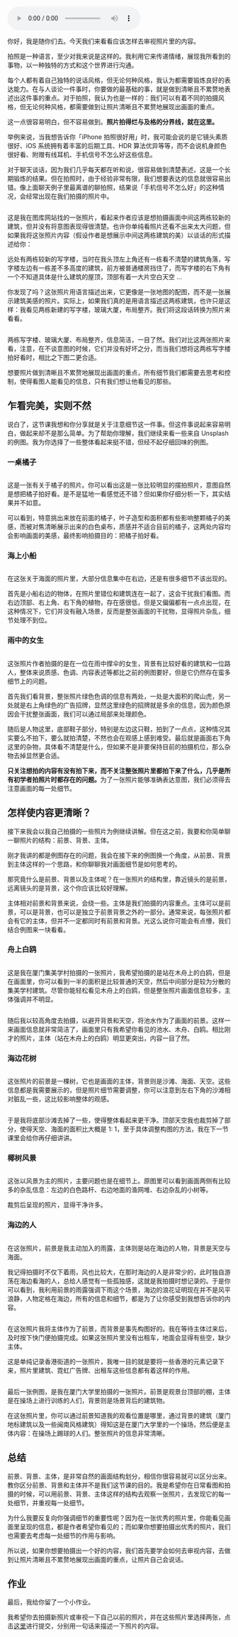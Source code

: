 <audio title="03｜你的照片里是否有内容？" src="https://static001.geekbang.org/resource/audio/2c/b0/2c9aacafb18812b0d0039dbbecd4d3b0.mp3" controls="controls"></audio> 
<p>你好，我是随你们去。今天我们来看看应该怎样去审视照片里的内容。</p><p>拍照是一种语言，至少对我来说是这样的。我利用它来传递情绪，展现我所看到的事物，以一种独特的方式和这个世界进行沟通。</p><p>每个人都有着自己独特的说话风格，但无论何种风格，我认为都需要锻炼良好的表达能力。在与人谈论一件事时，你要做的最基础的事，就是做到清晰且不累赘地表述出这件事的重点。对于拍照，我认为也是一样的：我们可以有着不同的拍摄风格，但无论何种风格，都需要做到让照片清晰且不累赘地展现出画面的重点。</p><p>这一点很容易明白，但不容易做到。<strong>照片拍得烂与及格的分界线，就在这里。</strong></p><p>举例来说，当我想告诉你「iPhone 拍照很好用」时，我可能会说的是它镜头素质很好、iOS 系统拥有着丰富的后期工具、HDR 算法优异等等，而不会说机身颜色很好看、附赠有线耳机、手机信号不怎么好这些信息。</p><p>对于聊天谈话，因为我们几乎每天都在听和说，很容易做到清楚表述，这是一个长期锻炼的结果。但在拍照时，由于经验非常有限，我们想要表达的信息就很容易出错。像上面聊天例子里最离谱的聊拍照，结果说「手机信号不怎么好」的这种情况，会经常出现在我们拍摄的照片中。</p><p><img src="https://static001.geekbang.org/resource/image/92/3b/9282683f8a674b3b0b5aac29cee5f03b.png" alt="" title="图源：Unsplash"></p><p>这是我在图库网站找的一张照片，看起来作者应该是想拍摄画面中间这两栋较新的建筑，但并没有将意图表现得很清楚。也许你单纯看照片还看不出来太大问题，但如果我将这张照片内容（假设作者是想展示中间这两栋建筑的美）以谈话的形式描述给你：</p><!-- [[[read_end]]] --><p>远处有两栋较新的写字楼，当时在我头顶左上角还有一栋看不清楚的建筑角落，写字楼左边有一栋差不多高度的建筑，前方被普通楼房挡住了，而写字楼的右下角有一个不知道具体是什么建筑的屋顶，顶部有着一大片空白天空 …</p><p>你发现了吗？这张照片用语言描述出来，它更像是一张地图的配图，而不是一张展示建筑美感的照片。实际上，如果我们真的是用语言描述这两栋建筑，也许只是这样：我看见两栋新建的写字楼，玻璃大厦，布局整齐。我们将这段话转换为照片来看看。</p><p><img src="https://static001.geekbang.org/resource/image/c5/f6/c501c1b58314215bb1cc06a082919ff6.jpg" alt=""></p><p>两栋写字楼、玻璃大厦、布局整齐，信息简洁，一目了然。我们对比这两张照片来看，注意，在不谈意图的时候，它们并没有好坏之分，而当我们想将这两栋写字楼拍好看时，相比之下图二更合适。</p><p>想要照片做到清晰且不累赘地展现出画面的重点，所有细节我们都需要去思考和控制，使得看图人能看见的信息，只有我们想让他看见的那些。</p><h2>乍看完美，实则不然</h2><p>说白了，这节课我想和你分享就是关于注意细节这一件事。但这件事说起来容易明白，做起来却不是那么简单。为了帮助你理解，我们继续来看一些来自 Unsplash 的例图。我为你选择了一些整体看起来挺不错，但经不起仔细回味的例图。</p><h3>一桌橘子</h3><p><img src="https://static001.geekbang.org/resource/image/6c/09/6c5998f2de0850b2bb9588476a24bd09.jpg" alt=""></p><p>这是一张有关于橘子的照片。你可以看出这是一张比较明显的摆拍照片，意图自然是想把橘子拍好看。是不是猛地一看感觉还不错？但如果你仔细分析一下，其实结果并不如意。</p><p>可以看到，特意挑出来放在前面的橘子，叶子造型和面积都有些影响整颗橘子的美感，而被对焦清晰展示出来的白色桌布，质感并不适合目前的橘子，这两处内容均会影响画面的美感，最终影响拍摄目的：把橘子拍好看。</p><h3>海上小船</h3><p><img src="https://static001.geekbang.org/resource/image/80/1c/80eef7fa6a30b5e024e13ec32b5d6a1c.jpg" alt=""></p><p>在这张关于海面的照片里，大部分信息集中在右边，还是有很多细节不该出现的。</p><p>首先是小船右边的物体，在照片里错位和建筑连在一起了，这会干扰我们看图。而右边顶部、右上角、右下角的植物，存在感很低，但是又偏偏都有一点点出现，在这种情况下，它们并没有融入场景，反而是整张画面的干扰物，显得照片杂乱，细节处理不到位。</p><h3>雨中的女生</h3><p><img src="https://static001.geekbang.org/resource/image/de/62/de05ed1537996ddcd640fa51f9815c62.png" alt=""></p><p>这张照片作者拍摄的是在一位在雨中撑伞的女生，背景有比较好看的建筑和一位路人，整体来说质感、色调、内容表述等都比之前的例图要好，但是它仍然存在蛮多细节上的问题。</p><p>首先我们看背景，整张照片绿色色调的信息有两处，一处是大面积的爬山虎，另一处就是右上角绿色的广告招牌，显然这里绿色的招牌就是多余的信息，因为颜色原因会干扰整张画面，我们可以通过局部来处理颜色。</p><p>随后是人物这里，底部鞋子部分，特别是左边这只鞋，拍到了一点点，这种情况其实要么不拍下，要么就拍清楚，不然也会在观感上感到难受。最后就是画面右下角这里的杂物，具体看不清楚是什么，但如果不是非要保持目前的拍摄机位，那么杂物去掉显然更合适。</p><p><strong>只关注想拍的内容有没有拍下来，而不关注整张照片里都拍下来了什么，几乎是所有初学者拍照片时都存在的问题。</strong>为了一张照片能够准确表达意图，我们必须得去注意画面的每一处细节。</p><h2>怎样使内容更清晰？</h2><p>接下来我会以我自己拍摄的一些照片为例继续讲解。但在这之前，我要和你简单聊一聊照片的结构：前景、背景、主体。</p><p>刚才我讲的都是例图存在的问题，我会在接下来的例图换一个角度，从前景、背景到主体这样的一个思路，和你聊聊我对画面细节是如何思考的。</p><p>那究竟什么是前景、背景以及主体呢？在一张照片的结构里，靠近镜头的是前景，远离镜头的是背景，这个你应该比较好理解。</p><p>主体相对前景和背景来说，会绕一些。主体是我们拍摄的内容重点。主体可以是前景，可以是背景，也可以是独立于前景背景之外的一部分。通常来说，每张照片都会有它的主体，但并不一定都同时有前景和背景。光这么说你可能会有点懵，我们结合例图来一块看看。</p><h3>舟上白鸥</h3><p><img src="https://static001.geekbang.org/resource/image/b2/4c/b24bdef9b82a38f1cc2c7d8672438e4c.png" alt=""></p><p>这是我在厦门集美学村拍摄的一张照片，我希望拍摄的是站在木舟上的白鸥，但是在画面里，你可以看到一半的面积是比较普通的天空，然后中间部分是较为分散的集美学村建筑。尽管你能轻松看见木舟上的白鸥，但是整张照片画面信息较多，主体强调并不明显。</p><p><img src="https://static001.geekbang.org/resource/image/2f/f9/2fb5f2c2317a239dc9f36cebcb6ceff9.jpg" alt=""></p><p>随后我以较高角度去拍摄，以避开背景和天空，将池水作为了画面的前景。这样一来画面信息就非常简洁了，画面里只有我希望你看见的池水、木舟、白鸥。相比刚才的照片，主体（站在木舟上的白鸥）明显更突出，内容一目了然。</p><h3>海边花树</h3><p><img src="https://static001.geekbang.org/resource/image/61/ac/61fc7f5a2d9937f4a2ed16c0c02897ac.png" alt=""></p><p>这张照片的前景是一棵树，它也是画面的主体，背景则是沙滩、海面、天空。这些信息都是我需要展示的，但是照片细节需要调整，你可以注意到左右下角的沙滩相对脏乱一些，这比较影响整体的观感。</p><p><img src="https://static001.geekbang.org/resource/image/22/31/223eb3545b33d02b0e7d452edf9yye31.png" alt=""></p><p>于是我将底部沙滩去掉了一些，使得整体看起来更干净。顶部天空我也裁剪掉了部分，使得天空、海面的面积比大概是 1: 1，至于具体调整构图的方法，我在下一节课里会给你再仔细讲讲。</p><h3>椰树风景</h3><p><img src="https://static001.geekbang.org/resource/image/e0/4a/e03189bb963824b3c94a4b534b3c314a.jpg" alt=""></p><p>这张以风景为主的照片，主要问题也是在细节上。原图里可以看到画面两侧有比较多的杂乱信息：左边的白色路杆、右边地面的渔网堆、右边杂乱的小树等。</p><p><img src="https://static001.geekbang.org/resource/image/33/d6/334dcbdf65d330bf8e4f4c4b47e437d6.png" alt=""><br>
裁剪后呈现的照片，显得干净许多。</p><h3>海边的人</h3><p><img src="https://static001.geekbang.org/resource/image/99/cf/99bac624b295b180dffc2f9db8730ecf.jpg" alt=""></p><p>在这张照片，前景是我主动加入的雨露，主体则是站在海边的人物，背景是天空与海面。</p><p>我记得拍摄时不仅下着雨，风也比较大，在那时海边的人是非常少的，此时独自游荡在海边看海的人，总给人感觉有一些孤独感，这就是我拍摄时想记录的。于是你可以看到，我利用前景的雨露强调下雨这个场景，海边的浪花证明现在并不是风平浪静，人物定格在海边，所有的信息和细节，都是为了让你感受到我想告诉你的内容。</p><p><img src="https://static001.geekbang.org/resource/image/f3/95/f368ea77780d47bcc25117ab5aedf395.jpg" alt=""></p><p>在这张照片我将主体作为了前景，而背景是事先构图好的。我在等待主体过来后，及时按下快门便拍摄完成。如果这张照片里没有出租车，地面会显得有些空，缺少主体。</p><p>这是单纯记录香港街道的一张照片，我唯一目的就是要将一些香港的元素记录下来，照片里建筑、霓虹广告牌、出租车这些信息都有着这样的作用。</p><p><img src="https://static001.geekbang.org/resource/image/d5/07/d5d7b32763958c227424dd134bb50b07.jpg" alt=""></p><p>最后一张例图，是我在厦门大学里拍摄的一张照片。前景是观景台顶部的棚，主体是在操场上进行训练的人们，背景则是场景背后的建筑物。</p><p>在这张照片里，你可以通过前景知道我的观看位置是哪里，通过背景的建筑（厦门地标建筑以及一些闽南风格建筑）得知这是在厦门大学里的一个操场，然后便是主体内容：在操场上踢球的人们。整张照片的信息非常清晰。</p><h2>总结</h2><p>前景、背景、主体，是非常自然的画面结构划分，相信你很容易就可以区分出来。教你区分前景、背景和主体并不是我们这节课的目的。我是希望你在日常看图和拍摄的时候，可以用前景、背景、主体这样的结构去观察一张照片，去发现它的每一处细节，并重视每一处细节。</p><p>为什么我要反复向你强调细节的重要性呢？因为在一张优秀的照片里，你能看见画面里呈现的信息，都是作者希望你看见的；而如果你想要拍摄出优秀的照片，我们也需要去考虑每一处细节的作用与影响。</p><p>所以说，如果你想要拍摄出一个好的内容，我们首先要学会如何去审视内容，去做到让照片清晰且不累赘地展现出画面的重点，让照片自己会说话。</p><h2>作业</h2><p>最后，我给你留了一个小作业。</p><p>我希望你去拍摄新照片或审视一下自己以前的照片，并在这些照片里选择两张，点击<a href="time://hordeChannelDetail?channelId=29">这里</a>进行提交，分别用一句话来描述一下照片的内容。</p>